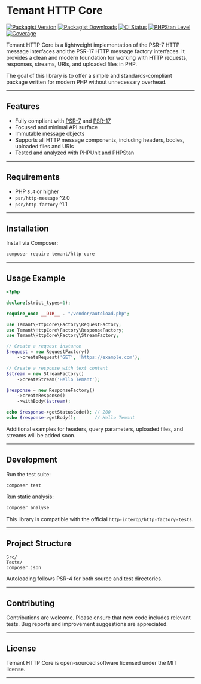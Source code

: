 # Temant HTTP Core

[![Packagist Version](https://img.shields.io/packagist/v/temant-framework/http-core)](https://packagist.org/packages/temant-framework/http-core)
[![Packagist Downloads](https://img.shields.io/packagist/dt/temant-framework/http-core)](https://packagist.org/packages/temant-framework/http-core)
[![CI Status](https://github.com/temant-framework/http-core/actions/workflows/ci.yml/badge.svg)](https://github.com/temant-framework/http-core/actions/workflows/ci.yml)
[![PHPStan Level](https://img.shields.io/badge/PHPStan-Level%209-brightgreen)](https://github.com/temant-framework/temant-http-core)
[![Coverage](https://codecov.io/gh/temant-framework/http-core/branch/main/graph/badge.svg?token=ba757bd1-9e77-41e8-90eb-c6f652f3e1dd)](https://codecov.io/gh/temant-framework/http-core)


Temant HTTP Core is a lightweight implementation of the PSR-7 HTTP message interfaces and the PSR-17 HTTP message factory interfaces. It provides a clean and modern foundation for working with HTTP requests, responses, streams, URIs, and uploaded files in PHP.

The goal of this library is to offer a simple and standards-compliant package written for modern PHP without unnecessary overhead.

---

## Features

- Fully compliant with [PSR-7](https://www.php-fig.org/psr/psr-7/) and [PSR-17](https://www.php-fig.org/psr/psr-17/)
- Focused and minimal API surface
- Immutable message objects
- Supports all HTTP message components, including headers, bodies, uploaded files and URIs
- Tested and analyzed with PHPUnit and PHPStan

---

## Requirements

- PHP `8.4` or higher
- `psr/http-message` ^2.0
- `psr/http-factory` ^1.1

---

## Installation

Install via Composer:

```bash
composer require temant/http-core
```

---

## Usage Example

```php
<?php

declare(strict_types=1);

require_once __DIR__ . "/vendor/autoload.php";

use Temant\HttpCore\Factory\RequestFactory;
use Temant\HttpCore\Factory\ResponseFactory;
use Temant\HttpCore\Factory\StreamFactory;

// Create a request instance
$request = new RequestFactory()
    ->createRequest('GET', 'https://example.com');

// Create a response with text content
$stream = new StreamFactory()
    ->createStream('Hello Temant');

$response = new ResponseFactory()
    ->createResponse()
    ->withBody($stream);

echo $response->getStatusCode(); // 200
echo $response->getBody();       // Hello Temant
```

Additional examples for headers, query parameters, uploaded files, and streams will be added soon.

---

## Development

Run the test suite:

```bash
composer test
```

Run static analysis:

```bash
composer analyse
```

This library is compatible with the official `http-interop/http-factory-tests`.

---

## Project Structure

```
Src/
Tests/
composer.json
```

Autoloading follows PSR-4 for both source and test directories.

---

## Contributing

Contributions are welcome. Please ensure that new code includes relevant tests. Bug reports and improvement suggestions are appreciated.

---

## License

Temant HTTP Core is open-sourced software licensed under the MIT license.

---

